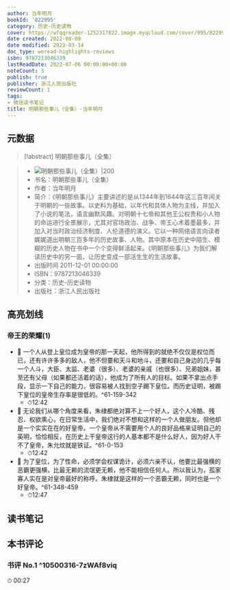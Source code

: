 ```yaml
---
author: 当年明月
bookId: '822995'
category: 历史-历史读物
cover: https://wfqqreader-1252317822.image.myqcloud.com/cover/995/822995/t7_822995.jpg
date created: 2022-08-09
date modified: 2023-03-14
doc_type: weread-highlights-reviews
isbn: 9787213046339
lastReadDate: 2022-07-06 00:00:00+00:00
noteCount: 3
publish: true
publisher: 浙江人民出版社
reviewCount: 1
tags:
- 微信读书笔记
title: 明朝那些事儿（全集）-当年明月
---
```

## 元数据

>[!abstract] 明朝那些事儿（全集）

> - ![明朝那些事儿（全集）|200](https://wfqqreader-1252317822.image.myqcloud.com/cover/995/822995/t7_822995.jpg)
> - 书名：明朝那些事儿（全集）
> - 作者：当年明月
> - 简介：《明朝那些事儿》主要讲述的是从1344年到1644年这三百年间关于明朝的一些故事。以史料为基础，以年代和具体人物为主线，并加入了小说的笔法，语言幽默风趣。对明朝十七帝和其他王公权贵和小人物的命运进行全景展示，尤其对官场政治、战争、帝王心术着墨最多，并加入对当时政治经济制度、人伦道德的演义。它以一种网络语言向读者娓娓道出明朝三百多年的历史故事、人物。其中原本在历史中陌生、模糊的历史人物在书中一个个变得鲜活起来。《明朝那些事儿》为我们解读历史中的另一面，让历史变成一部活生生的生活故事。
> - 出版时间 2011-12-01 00:00:00
> - ISBN：9787213046339
> - 分类：历史-历史读物
> - 出版社：浙江人民出版社

## 高亮划线

### 帝王的荣耀(1)

- 📌 一个人从登上皇位成为皇帝的那一天起，他所得到的就绝不仅仅是权位而已，还有许许多多的敌人，他不但要和天斗和地斗，还要和自己身边的几乎每一个人斗，大臣、太监、老婆（很多）、老婆的亲戚（也很多）、兄弟姐妹，甚至还有父母（如果都还活着的话），他成为了所有人的目标。如果不拿出点手段，显示一下自己的能力，很容易被人找到空子踢下皇位。而历史证明，被踢下皇位的皇帝生存率是很低的。^61-159-342
	- ⏱12:42
- 📌 无论我们从哪个角度来看，朱棣都绝对算不上一个好人，这个人冷酷、残忍、权欲熏心，在日常生活中，我们绝对不想和这样的一个人做朋友。但他却是一个实实在在的好皇帝。一个皇帝从不需要用个人的良好品格来证明自己的英明，恰恰相反，在历史上干皇帝这行的人基本都不是什么好人，因为好人干不了皇帝，朱允炆就是铁证。^61-0-153
	- ⏱12:42
- 📌 为了皇位，为了性命，必须学会权谋诡计，必须六亲不认，他要比最强横的恶霸更强横，比最无赖的流氓更无赖，他不能相信任何人。所以我认为，孤家寡人实在是对皇帝最好的称呼。朱棣就是这样的一个恶霸无赖，同时也是一个好皇帝。^61-348-459
	- ⏱12:47

## 读书笔记

## 本书评论

### 书评 No.1 ^10500316-7zWAf8viq

⏱  00:27